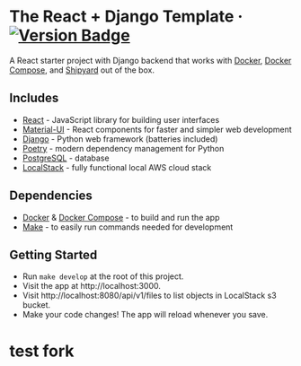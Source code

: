 # The React + Django Template &middot; [![Version Badge](https://img.shields.io/badge/version-1.0.0-brightgreen)](#)

A React starter project with Django backend that works with [Docker](https://www.docker.com/), [Docker Compose](https://docs.docker.com/compose/),
and [Shipyard](https://shipyard.build) out of the box.

## Includes

- [React](https://github.com/facebook/react/) - JavaScript library for building user interfaces
- [Material-UI](https://github.com/mui-org/material-ui) - React components for faster and simpler web development
- [Django](https://github.com/django/django) - Python web framework (batteries included)
- [Poetry](https://github.com/python-poetry/poetry) - modern dependency management for Python
- [PostgreSQL](https://www.postgresql.org/) - database
- [LocalStack](https://github.com/localstack/localstack) - fully functional local AWS cloud stack

## Dependencies

- [Docker](https://www.docker.com/) & [Docker Compose](https://docs.docker.com/compose/) - to build and run the app
- [Make](https://www.gnu.org/software/make/manual/make.html) - to easily run commands needed for development

## Getting Started

- Run `make develop` at the root of this project.
- Visit the app at http://localhost:3000.
- Visit http://localhost:8080/api/v1/files to list objects in LocalStack s3 bucket.
- Make your code changes! The app will reload whenever you save.

# test fork

